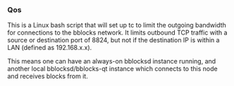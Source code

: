 ### Qos ###

This is a Linux bash script that will set up tc to limit the outgoing bandwidth for connections to the bblocks network. It limits outbound TCP traffic with a source or destination port of 8824, but not if the destination IP is within a LAN (defined as 192.168.x.x).

This means one can have an always-on bblocksd instance running, and another local bblocksd/bblocks-qt instance which connects to this node and receives blocks from it.
